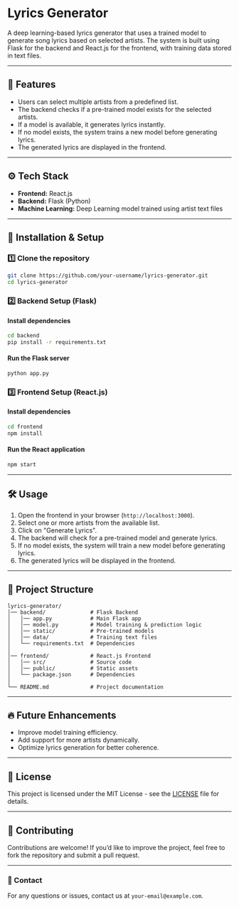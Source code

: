 # Lyrics Generator

A deep learning-based lyrics generator that uses a trained model to generate song lyrics based on selected artists. The system is built using Flask for the backend and React.js for the frontend, with training data stored in text files.

---

## 📌 Features
- Users can select multiple artists from a predefined list.
- The backend checks if a pre-trained model exists for the selected artists.
- If a model is available, it generates lyrics instantly.
- If no model exists, the system trains a new model before generating lyrics.
- The generated lyrics are displayed in the frontend.

---

## ⚙️ Tech Stack
- **Frontend:** React.js
- **Backend:** Flask (Python)
- **Machine Learning:** Deep Learning model trained using artist text files

---

## 🚀 Installation & Setup
### 1️⃣ Clone the repository
```bash
git clone https://github.com/your-username/lyrics-generator.git
cd lyrics-generator
```

### 2️⃣ Backend Setup (Flask)
#### Install dependencies
```bash
cd backend
pip install -r requirements.txt
```
#### Run the Flask server
```bash
python app.py
```

### 3️⃣ Frontend Setup (React.js)
#### Install dependencies
```bash
cd frontend
npm install
```
#### Run the React application
```bash
npm start
```

---

## 🛠 Usage
1. Open the frontend in your browser (`http://localhost:3000`).
2. Select one or more artists from the available list.
3. Click on "Generate Lyrics".
4. The backend will check for a pre-trained model and generate lyrics.
5. If no model exists, the system will train a new model before generating lyrics.
6. The generated lyrics will be displayed in the frontend.

---

## 📂 Project Structure
```
lyrics-generator/
│── backend/              # Flask Backend
│   │── app.py            # Main Flask app
│   │── model.py          # Model training & prediction logic
│   │── static/           # Pre-trained models
│   │── data/             # Training text files
│   └── requirements.txt  # Dependencies
│
│── frontend/             # React.js Frontend
│   │── src/              # Source code
│   │── public/           # Static assets
│   └── package.json      # Dependencies
│
└── README.md             # Project documentation
```

---

## 🔥 Future Enhancements
- Improve model training efficiency.
- Add support for more artists dynamically.
- Optimize lyrics generation for better coherence.

---

## 📜 License
This project is licensed under the MIT License - see the [LICENSE](LICENSE) file for details.

---

## 🤝 Contributing
Contributions are welcome! If you’d like to improve the project, feel free to fork the repository and submit a pull request.

---

### 📧 Contact
For any questions or issues, contact us at `your-email@example.com`.
